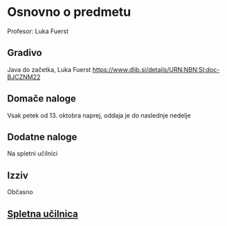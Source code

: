 # Osnovno o predmetu

Profesor: Luka Fuerst

## Gradivo

Java do začetka, Luka Fuerst
https://www.dlib.si/details/URN:NBN:SI:doc-BJCZNM22

## Domače naloge

Vsak petek od 13. oktobra naprej, oddaja je do naslednje nedelje

## Dodatne naloge

Na spletni učilnici

## Izziv

Občasno

## [Spletna učilnica](https://ucilnica.fri.uni-lj.si/course/view.php?id=389)

